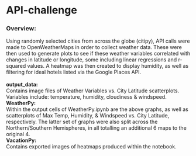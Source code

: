 # API-challenge

<h3>Overview:</h3>
Using randomly selected cities from across the globe (citipy), API calls were made to OpenWeatherMaps in order to collect weather data. These were then used to generate plots to see if these weather variables correlated with changes in latitude or longitude, some including linear regressions and r-squared values. A heatmap was then created to display humidity, as well as filtering for ideal hotels listed via the Google Places API. </br>
</br>
<b>output_data:</b></br>
Contains image files of Weather Variables vs. City Latitude scatterplots. Variables include: temperature, humidity, cloudiness & windspeed. 
</br>
<b>WeatherPy:</b></br>
Within the output cells of WeatherPy.ipynb are the above graphs, as well as scatterplots of Max Temp, Humidity, & Windspeed vs. City Latitude, respectively. The latter set of graphs were also split across the Northern/Southern Hemispheres, in all totalling an additional 6 maps to the original 4. 
</br>
<b>VacationPy:</b></br>
Contains exported images of heatmaps produced within the notebook. 
